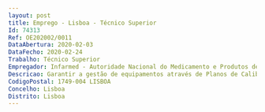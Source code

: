 ```yaml
--- 
layout: post
title: Emprego - Lisboa - Técnico Superior
Id: 74313
Ref: OE202002/0011
DataAbertura: 2020-02-03
DataFecho: 2020-02-24
Trabalho: Técnico Superior
Empregador: Infarmed - Autoridade Nacional do Medicamento e Produtos de Saúde, I.P.
Descricao: Garantir a gestão de equipamentos através de Planos de Calibração  Manutenção Garantir a gestão das instalações e dos contratos de manutenção Gerir os contratos estabelecidos com as empresas prestadoras de serviços vigilância, limpeza e higiene de instalações Gerir a alocação de espaços e equipamentos administrativos às Diferentes Direções  Unidades ou Equipas Colaborar sempre que necessário nos processos de aquisição de bens  serviços e na elaboração de cadernos de encargos Assegurar a atualização da informação nas bases de dados relevantes para a correta logística e manutenção de instalações e equipamentos.
CodigoPostal: 1749-004 LISBOA
Concelho: Lisboa
Distrito: Lisboa
--- 
```

